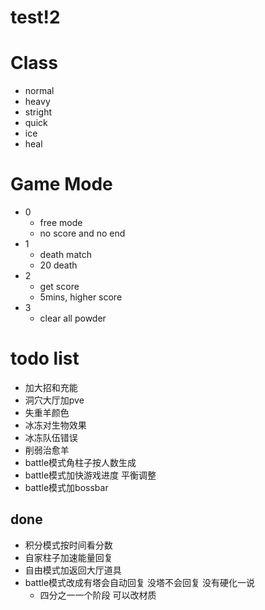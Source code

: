 # test!2

# Class

* normal
* heavy
* stright
* quick
* ice
* heal


# Game Mode

* 0
	* free mode
	* no score and no end
* 1
	* death match
	* 20 death
* 2
	* get score
	* 5mins, higher score
* 3
	* clear all powder


# todo list


* 加大招和充能
* 洞穴大厅加pve
* 失重羊颜色
* 冰冻对生物效果
* 冰冻队伍错误
* 削弱治愈羊
* battle模式角柱子按人数生成
* battle模式加快游戏进度 平衡调整
* battle模式加bossbar


## done

* 积分模式按时间看分数
* 自家柱子加速能量回复
* 自由模式加返回大厅道具
* battle模式改成有塔会自动回复 没塔不会回复 没有硬化一说
	* 四分之一一个阶段 可以改材质